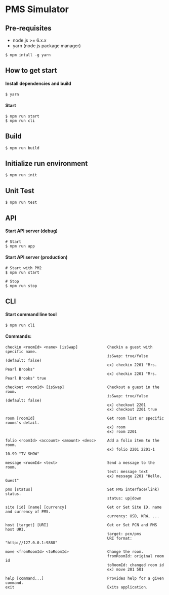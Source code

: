 # PMS Simulator

## Pre-requisites

- node.js >= 6.x.x
- yarn (node.js package manager)

```
$ npm intall -g yarn
```

## How to get start

#### Install dependencies and build
```
$ yarn
```

#### Start
```
$ npm run start
$ npm run cli
```

## Build
```
$ npm run build
```

## Initialize run environment
```
$ npm run init
```

## Unit Test
```
$ npm run test
```

## API
#### Start API server (debug)
```
# Start
$ npm run app
```

#### Start API server (production)
```
# Start with PM2
$ npm run start

# Stop
$ npm run stop
```

## CLI

#### Start command line tool
```
$ npm run cli
```

#### Commands:
```
checkin <roomId> <name> [isSwap]             Checkin a guest with specific name.
                                             isSwap: true/false (default: false)
                                             ex) checkin 2201 "Mrs. Pearl Brooks"
                                             ex) checkin 2201 "Mrs. Pearl Brooks" true

checkout <roomId> [isSwap]                   Checkout a guest in the room.
                                             isSwap: true/false (default: false)
                                             ex) checkout 2201
                                             ex) checkout 2201 true

room [roomId]                                Get room list or specific rooms's detail.
                                             ex) room
                                             ex) room 2201

folio <roomId> <account> <amount> <desc>     Add a folio item to the room.
                                             ex) folio 2201 2201-1 10.99 "TV SHOW"

message <roomId> <text>                      Send a message to the room.
                                             text: message text
                                             ex) message 2201 "Hello, Guest"

pms [status]                                 Set PMS interface(link) status.
                                             status: up|down

site [id] [name] [currency]                  Get or Set Site ID, name and currency of PMS.
                                             currency: USD, KRW, ...

host [target] [URI]                          Get or Set PCN and PMS host URI.
                                             target: pcn/pms
                                             URI format: "http://127.0.0.1:9888"

move <fromRoomId> <toRoomId>                 Change the room.
                                             fromRoomId: original room id
                                             toRoomId: changed room id
                                             ex) move 201 501

help [command...]                            Provides help for a given command.
exit                                         Exits application.
```
